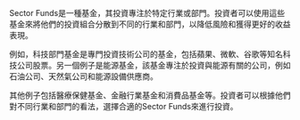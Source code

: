 

Sector Funds是一種基金，其投資專注於特定行業或部門。投資者可以使用這些基金來將他們的投資組合分散到不同的行業和部門，以降低風險和獲得更好的收益表現。

例如，科技部門基金是專門投資技術公司的基金，包括蘋果、微軟、谷歌等知名科技公司股票。另一個例子是能源基金，該基金專注於投資與能源有關的公司，例如石油公司、天然氣公司和能源設備供應商。

其他例子包括醫療保健基金、金融行業基金和消費品基金等。投資者可以根據他們對不同行業和部門的看法，選擇合適的Sector Funds來進行投資。